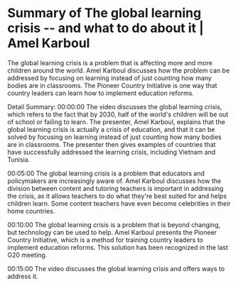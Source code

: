 # Summary of The global learning crisis -- and what to do about it | Amel Karboul

The global learning crisis is a problem that is affecting more and more children around the world. Amel Karboul discusses how the problem can be addressed by focusing on learning instead of just counting how many bodies are in classrooms. The Pioneer Country Initiative is one way that country leaders can learn how to implement education reforms.

Detail Summary: 
00:00:00
The video discusses the global learning crisis, which refers to the fact that by 2030, half of the world's children will be out of school or failing to learn. The presenter, Amel Karboul, explains that the global learning crisis is actually a crisis of education, and that it can be solved by focusing on learning instead of just counting how many bodies are in classrooms. The presenter then gives examples of countries that have successfully addressed the learning crisis, including Vietnam and Tunisia.

00:05:00
The global learning crisis is a problem that educators and policymakers are increasingly aware of. Amel Karboul discusses how the division between content and tutoring teachers is important in addressing the crisis, as it allows teachers to do what they're best suited for and helps children learn. Some content teachers have even become celebrities in their home countries.

00:10:00
The global learning crisis is a problem that is beyond changing, but technology can be used to help. Amel Karboul presents the Pioneer Country Initiative, which is a method for training country leaders to implement education reforms. This solution has been recognized in the last G20 meeting.

00:15:00
The video discusses the global learning crisis and offers ways to address it.

